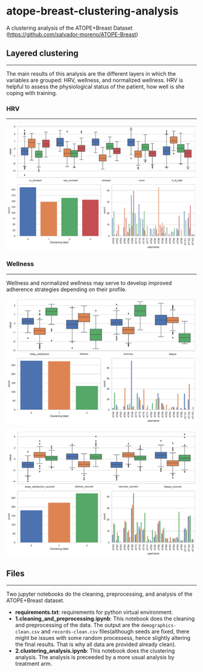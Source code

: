 # atope-breast-clustering-analysis
A clustering analysis of the ATOPE+Breast Dataset (https://github.com/salvador-moreno/ATOPE-Breast)

## Layered clustering
---
The main results of this analysis are the different layers in which the variables are grouped: HRV, wellness, and normalized wellness. HRV is helpful to assess the physiological status of the patient, how well is she coping with training. 

### HRV
---
![HRV clustering layer](./viz/clustering-l01b-4.png)

### Wellness
---
Wellness and normalized wellness may serve to develop improved adherence strategies depending on their profile.

![Wellness clustering layer](./viz/clustering-l02b-3.png)

![Normalized wellness clustering layer](./viz/clustering-l03a-3.png)

## Files
---
Two jupyter notebooks do the cleaning, preprocessing, and analysis of the ATOPE+Breast dataset.

- **requirements.txt**: requirements for python virtual environment.
- **1.cleaning_and_preprocessing.ipynb**: This notebook does the cleaning and preprocessing of the data. The output are the `demographics-clean.csv` and `records-clean.csv` files(although seeds are fixed, there might be issues with some random processess, hence slightly altering the final results. That is why all data are provided already clean).
- **2.clustering_analysis.ipynb**: This notebook does the clustering analysis. The analysis is preceeded by a more usual analysis by treatment arm. 